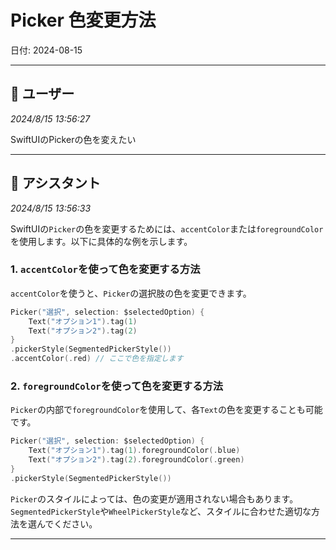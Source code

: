 # Picker 色変更方法

日付: 2024-08-15

---

## 👤 ユーザー
*2024/8/15 13:56:27*

SwiftUIのPickerの色を変えたい

---

## 🤖 アシスタント
*2024/8/15 13:56:33*

SwiftUIの`Picker`の色を変更するためには、`accentColor`または`foregroundColor`を使用します。以下に具体的な例を示します。

### 1. `accentColor`を使って色を変更する方法
`accentColor`を使うと、`Picker`の選択肢の色を変更できます。

```swift
Picker("選択", selection: $selectedOption) {
    Text("オプション1").tag(1)
    Text("オプション2").tag(2)
}
.pickerStyle(SegmentedPickerStyle())
.accentColor(.red) // ここで色を指定します
```

### 2. `foregroundColor`を使って色を変更する方法
`Picker`の内部で`foregroundColor`を使用して、各`Text`の色を変更することも可能です。

```swift
Picker("選択", selection: $selectedOption) {
    Text("オプション1").tag(1).foregroundColor(.blue)
    Text("オプション2").tag(2).foregroundColor(.green)
}
.pickerStyle(SegmentedPickerStyle())
```

`Picker`のスタイルによっては、色の変更が適用されない場合もあります。`SegmentedPickerStyle`や`WheelPickerStyle`など、スタイルに合わせた適切な方法を選んでください。

---
